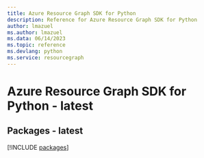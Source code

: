 ```yaml
---
title: Azure Resource Graph SDK for Python
description: Reference for Azure Resource Graph SDK for Python
author: lmazuel
ms.author: lmazuel
ms.data: 06/14/2023
ms.topic: reference
ms.devlang: python
ms.service: resourcegraph
---
```

# Azure Resource Graph SDK for Python - latest
## Packages - latest
[!INCLUDE [packages](resource-graph-index.md)]